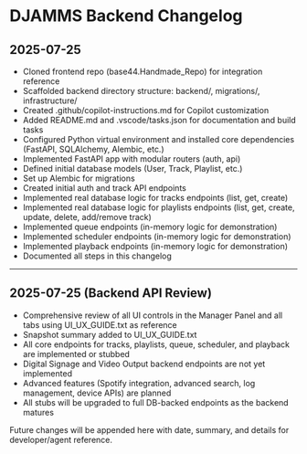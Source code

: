 # DJAMMS Backend Changelog

## 2025-07-25
- Cloned frontend repo (base44.Handmade_Repo) for integration reference
- Scaffolded backend directory structure: backend/, migrations/, infrastructure/
- Created .github/copilot-instructions.md for Copilot customization
- Added README.md and .vscode/tasks.json for documentation and build tasks
- Configured Python virtual environment and installed core dependencies (FastAPI, SQLAlchemy, Alembic, etc.)
- Implemented FastAPI app with modular routers (auth, api)
- Defined initial database models (User, Track, Playlist, etc.)
- Set up Alembic for migrations
- Created initial auth and track API endpoints
- Implemented real database logic for tracks endpoints (list, get, create)
- Implemented real database logic for playlists endpoints (list, get, create, update, delete, add/remove track)
- Implemented queue endpoints (in-memory logic for demonstration)
- Implemented scheduler endpoints (in-memory logic for demonstration)
- Implemented playback endpoints (in-memory logic for demonstration)
- Documented all steps in this changelog

----

## 2025-07-25 (Backend API Review)
- Comprehensive review of all UI controls in the Manager Panel and all tabs using UI_UX_GUIDE.txt as reference
- Snapshot summary added to UI_UX_GUIDE.txt
- All core endpoints for tracks, playlists, queue, scheduler, and playback are implemented or stubbed
- Digital Signage and Video Output backend endpoints are not yet implemented
- Advanced features (Spotify integration, advanced search, log management, device APIs) are planned
- All stubs will be upgraded to full DB-backed endpoints as the backend matures

Future changes will be appended here with date, summary, and details for developer/agent reference.
